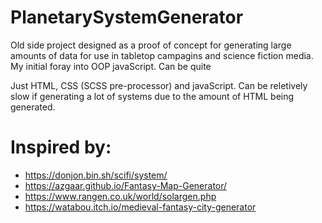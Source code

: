 # PlanetarySystemGenerator

Old side project designed as a proof of concept for generating large amounts of data for use in tabletop campagins and science fiction media. My initial foray into OOP javaScript. Can be quite 

Just HTML, CSS (SCSS pre-processor) and javaScript. Can be reletively slow if generating a lot of systems due to the amount of HTML being generated.

# Inspired by:

- https://donjon.bin.sh/scifi/system/
- https://azgaar.github.io/Fantasy-Map-Generator/
- https://www.rangen.co.uk/world/solargen.php
- https://watabou.itch.io/medieval-fantasy-city-generator
